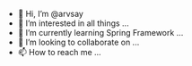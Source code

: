 - 👋 Hi, I’m @arvsay
- 👀 I’m interested in all things ...
- 🌱 I’m currently learning Spring Framework ...
- 💞️ I’m looking to collaborate on ...
- 📫 How to reach me ...

<!---
arvsay/arvsay is a ✨ special ✨ repository because its `README.md` (this file) appears on your GitHub profile.
You can click the Preview link to take a look at your changes.
--->
